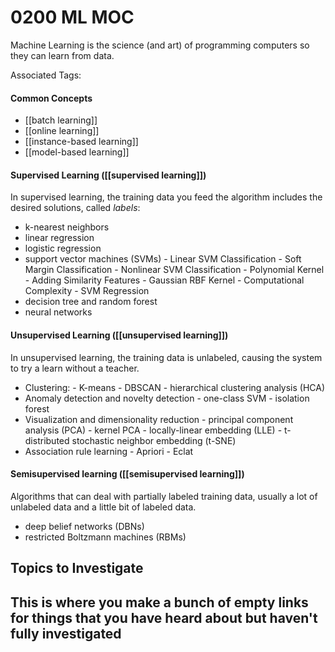 # 0200 ML MOC
Machine Learning is the science (and art) of programming computers so they can learn from data.

Associated Tags: 

#### Common Concepts
- [[batch learning]]
- [[online learning]]
- [[instance-based learning]]
- [[model-based learning]]


#### Supervised Learning ([[supervised learning]])
In supervised learning, the training data you feed the algorithm includes the desired solutions, called *labels*:
- k-nearest neighbors
- linear regression
- logistic regression
- support vector machines (SVMs)
		- Linear SVM Classification
			- Soft Margin Classification
		- Nonlinear SVM Classification
			- Polynomial Kernel
			- Adding Similarity Features
			- Gaussian RBF Kernel
			- Computational Complexity
		- SVM Regression
- decision tree and random forest
- neural networks

#### Unsupervised Learning ([[unsupervised learning]])
In unsupervised learning, the training data is unlabeled, causing the system to try a learn without a teacher.
- Clustering:
		- K-means
		- DBSCAN
		- hierarchical clustering analysis (HCA)
- Anomaly detection and novelty detection
		- one-class SVM
		- isolation forest
- Visualization and dimensionality reduction
		- principal component analysis (PCA)
		- kernel PCA
		- locally-linear embedding (LLE)
		- t-distributed stochastic neighbor embedding (t-SNE)
- Association rule learning
		- Apriori
		- Eclat

#### Semisupervised learning ([[semisupervised learning]])
Algorithms that can deal with partially labeled training data, usually a lot of unlabeled data and a little bit of labeled data.
-	deep belief networks (DBNs)
-	restricted Boltzmann machines (RBMs)


## Topics to Investigate
This is where you make a bunch of empty links for things that you have heard about but haven't fully investigated
- 